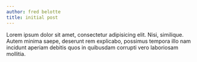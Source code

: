 ```yaml
---
author: fred belotte
title: initial post
---
```


Lorem ipsum dolor sit amet, consectetur adipisicing elit.
Nisi, similique. Autem minima saepe, deserunt rem explicabo,
possimus tempora illo nam incidunt aperiam debitis quos in
quibusdam corrupti vero laboriosam mollitia.
